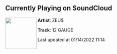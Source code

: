 ## Currently Playing on SoundCloud

[<img align="left" width="100" src="https://i1.sndcdn.com/artworks-E8TjIT41C19ELwAp-bS1qww-t500x500.jpg">](https://soundcloud.com/zeusfeedz/12-gauge?in=saxurn/sets/iced)

**Artist**: ZEU$ 

**Track**: 12 GAUGE

Last updated at 01/14/2022 11:14
